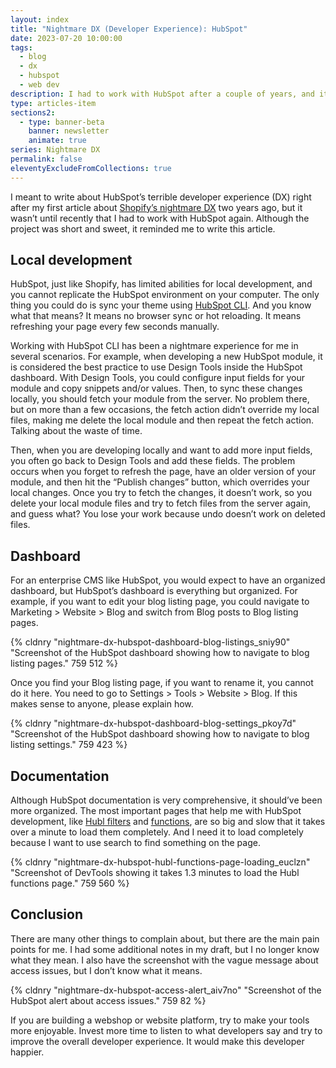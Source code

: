```yaml
---
layout: index
title: "Nightmare DX (Developer Experience): HubSpot"
date: 2023-07-20 10:00:00
tags:
  - blog
  - dx
  - hubspot
  - web dev
description: I had to work with HubSpot after a couple of years, and it reminded me to write this article about its nightmare developer experience.
type: articles-item
sections2:
  - type: banner-beta
    banner: newsletter
    animate: true
series: Nightmare DX
permalink: false
eleventyExcludeFromCollections: true
---
```


I meant to write about HubSpot’s terrible developer experience (DX) right after my first article about [Shopify’s nightmare DX](/articles/nightmare-dx-shopify/) two years ago, but it wasn’t until recently that I had to work with HubSpot again. Although the project was short and sweet, it reminded me to write this article.

## Local development

HubSpot, just like Shopify, has limited abilities for local development, and you cannot replicate the HubSpot environment on your computer. The only thing you could do is sync your theme using [HubSpot CLI](https://www.npmjs.com/package/@hubspot/cms-cli). And you know what that means? It means no browser sync or hot reloading. It means refreshing your page every few seconds manually.

Working with HubSpot CLI has been a nightmare experience for me in several scenarios. For example, when developing a new HubSpot module, it is considered the best practice to use Design Tools inside the HubSpot dashboard. With Design Tools, you could configure input fields for your module and copy snippets and/or values. Then, to sync these changes locally, you should fetch your module from the server. No problem there, but on more than a few occasions, the fetch action didn’t override my local files, making me delete the local module and then repeat the fetch action. Talking about the waste of time.

Then, when you are developing locally and want to add more input fields, you often go back to Design Tools and add these fields. The problem occurs when you forget to refresh the page, have an older version of your module, and then hit the “Publish changes” button, which overrides your local changes. Once you try to fetch the changes, it doesn’t work, so you delete your local module files and try to fetch files from the server again, and guess what? You lose your work because undo doesn’t work on deleted files.

## Dashboard

For an enterprise CMS like HubSpot, you would expect to have an organized dashboard, but HubSpot’s dashboard is everything but organized. For example, if you want to edit your blog listing page, you could navigate to Marketing > Website > Blog and switch from Blog posts to Blog listing pages.

{% cldnry "nightmare-dx-hubspot-dashboard-blog-listings_sniy90" "Screenshot of the HubSpot dashboard showing how to navigate to blog listing pages." 759 512 %}

Once you find your Blog listing page, if you want to rename it, you cannot do it here. You need to go to Settings > Tools > Website > Blog. If this makes sense to anyone, please explain how.

{% cldnry "nightmare-dx-hubspot-dashboard-blog-settings_pkoy7d" "Screenshot of the HubSpot dashboard showing how to navigate to blog listing settings." 759 423 %}

## Documentation

Although HubSpot documentation is very comprehensive, it should’ve been more organized. The most important pages that help me with HubSpot development, like [Hubl filters](https://developers.hubspot.com/docs/cms/hubl/filters) and [functions](https://developers.hubspot.com/docs/cms/hubl/functions), are so big and slow that it takes over a minute to load them completely. And I need it to load completely because I want to use search to find something on the page.

{% cldnry "nightmare-dx-hubspot-hubl-functions-page-loading_euclzn" "Screenshot of DevTools showing it takes 1.3 minutes to load the Hubl functions page." 759 560 %}

## Conclusion

There are many other things to complain about, but there are the main pain points for me. I had some additional notes in my draft, but I no longer know what they mean. I also have the screenshot with the vague message about access issues, but I don’t know what it means.

{% cldnry "nightmare-dx-hubspot-access-alert_aiv7no" "Screenshot of the HubSpot alert about access issues." 759 82 %}

If you are building a webshop or website platform, try to make your tools more enjoyable. Invest more time to listen to what developers say and try to improve the overall developer experience. It would make this developer happier.
